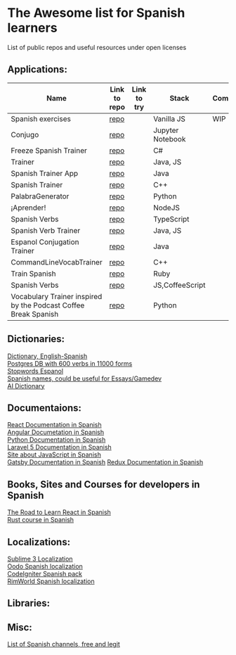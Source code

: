 # The Awesome list for Spanish learners
List of public repos and useful resources under open licenses
  
## Applications:
|Name                	  |Link to repo                                         	|Link to try 	|Stack            |Comment     	|
|---                    |---            	                                      |---         	|---              |---      	  |
|Spanish exercises   	  |[repo](https://github.com/Areso/Spanish-exercises)   	|   	        |Vanilla JS	      |WIP	        |
|Conjugo                |[repo](https://github.com/dkirkby/conjugo)             |   	        |Jupyter Notebook	|   	        |
|Freeze Spanish Trainer |[repo](https://github.com/AKApplicationz/Freeze-Spanish-Trainer)  	| |C#              	|            	|  
|Trainer                |[repo](https://github.com/fergonco/trainer)            |             |Java, JS         |             |
|Spanish Trainer App    |[repo](https://github.com/SabaOrasen/SpanishTrainer)   |             |Java             |             |
|Spanish Trainer        |[repo](https://github.com/BudgetToaster/SpanishTrainer)|             |C++              |             |
|PalabraGenerator       |[repo](https://github.com/PavloLysytsya/PalabraGenerador)|           |Python           |             |
|¡Aprender!             |[repo](https://github.com/awpala/aprender)             |             |NodeJS           |             |   
|Spanish Verbs          |[repo](https://github.com/Nexcius/spanish-verbs)       |             |TypeScript       |             |
|Spanish Verb Trainer   |[repo](https://github.com/Joapfel/SpanishVerbTrainer-Generator)|     |Java, JS         |             |
|Espanol Conjugation Trainer|[repo](https://github.com/alexw92/Enspanol-ConjugationTrainer)|  |Java             |             |
|CommandLineVocabTrainer|[repo](https://github.com/ma-hei/CommandLineVocabTrainer)|           |C++              |             |
|Train Spanish          |[repo](https://github.com/am-dmr/train-spanish)        |             |Ruby             |             |
|Spanish Verbs          |[repo](https://github.com/xiphias/spanishverbs)        |             |JS,CoffeeScript  |             |
|Vocabulary Trainer inspired by the Podcast Coffee Break Spanish|[repo](https://github.com/moettle/CB-Vocabulary-Trainer)||Python|   |             
  
## Dictionaries:
[Dictionary, English-Spanish](https://github.com/mananoreboton/en-es-en-Dic)  
[Postgres DB with 600 verbs in 11000 forms](https://github.com/ghidinelli/fred-jehle-spanish-verbs)  
[Stopwords Espanol](https://github.com/stopwords-iso/stopwords-es)  
[Spanish names, could be useful for Essays/Gamedev](https://github.com/marcboquet/spanish-names)  
[AI Dictionary](https://github.com/capitalone/AI_Dictionary_English_Spanish)  
## Documentaions:
[React Documentation in Spanish](https://github.com/reactjs/es.reactjs.org)  
[Angular Documetation in Spanish](https://github.com/angular/angular-es)  
[Python Documentation in Spanish](https://github.com/python/python-docs-es)  
[Laravel 5 Documentation in Spanish](https://github.com/Laraveles/spanish)  
[Site about JavaScript in Spanish](https://github.com/javascript-tutorial/es.javascript.info)  
[Gatsby Documentation in Spanish](https://github.com/gatsbyjs/gatsby-es)
[Redux Documentation in Spanish](https://github.com/sergiodxa/redux-in-spanish)  
## Books, Sites and Courses for developers in Spanish
[The Road to Learn React in Spanish](https://github.com/the-road-to-learn-react/the-road-to-learn-react-spanish)  
[Rust course in Spanish](https://github.com/ferrous-systems/rust-three-days-course)  
## Localizations:
[Sublime 3 Localization](https://github.com/igece/sublimetext_spanish)  
[Oodo Spanish localization](https://github.com/OCA/l10n-spain)  
[CodeIgniter Spanish pack](https://github.com/rasec/CodeIgniter-Spanish-Pack)  
[RimWorld Spanish localization](https://github.com/Ludeon/RimWorld-Spanish)
## Libraries:

## Misc:
[List of Spanish channels, free and legit](https://github.com/LaQuay/TDTChannels)  
